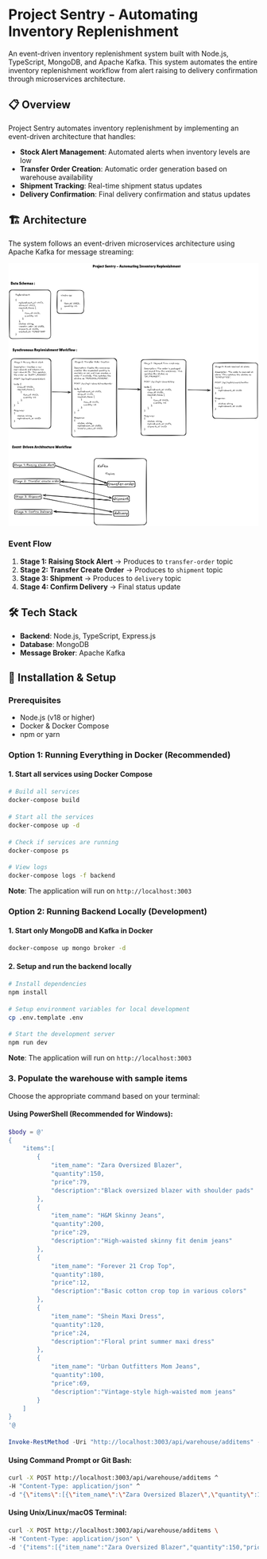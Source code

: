 # Project Sentry - Automating Inventory Replenishment

An event-driven inventory replenishment system built with Node.js, TypeScript, MongoDB, and Apache Kafka. This system automates the entire inventory replenishment workflow from alert raising to delivery confirmation through microservices architecture.

## 📋 Overview

Project Sentry automates inventory replenishment by implementing an event-driven architecture that handles:
- **Stock Alert Management**: Automated alerts when inventory levels are low
- **Transfer Order Creation**: Automatic order generation based on warehouse availability
- **Shipment Tracking**: Real-time shipment status updates
- **Delivery Confirmation**: Final delivery confirmation and status updates

## 🏗️ Architecture

The system follows an event-driven microservices architecture using Apache Kafka for message streaming:

![API and Data Schema](./assets/api-and-data-schema.png)

### Event Flow
1. **Stage 1: Raising Stock Alert** → Produces to `transfer-order` topic
2. **Stage 2: Transfer Create Order** → Produces to `shipment` topic  
3. **Stage 3: Shipment** → Produces to `delivery` topic
4. **Stage 4: Confirm Delivery** → Final status update

## 🛠️ Tech Stack

- **Backend**: Node.js, TypeScript, Express.js
- **Database**: MongoDB
- **Message Broker**: Apache Kafka

## 🚀 Installation & Setup

### Prerequisites
- Node.js (v18 or higher)
- Docker & Docker Compose
- npm or yarn

### Option 1: Running Everything in Docker (Recommended)

#### 1. Start all services using Docker Compose
```bash
# Build all services
docker-compose build

# Start all the services
docker-compose up -d

# Check if services are running
docker-compose ps

# View logs
docker-compose logs -f backend
```

**Note**: The application will run on `http://localhost:3003`

### Option 2: Running Backend Locally (Development)

#### 1. Start only MongoDB and Kafka in Docker
```bash
docker-compose up mongo broker -d
```

#### 2. Setup and run the backend locally
```bash
# Install dependencies
npm install

# Setup environment variables for local development
cp .env.template .env

# Start the development server
npm run dev
```

**Note**: The application will run on `http://localhost:3003`

### 3. Populate the warehouse with sample items

Choose the appropriate command based on your terminal:

#### Using PowerShell (Recommended for Windows):
```powershell
$body = @'
{
    "items":[
        {
            "item_name": "Zara Oversized Blazer",
            "quantity":150,
            "price":79,
            "description":"Black oversized blazer with shoulder pads"
        },
        {
            "item_name": "H&M Skinny Jeans",
            "quantity":200,
            "price":29,
            "description":"High-waisted skinny fit denim jeans"
        },
        {
            "item_name": "Forever 21 Crop Top",
            "quantity":180,
            "price":12,
            "description":"Basic cotton crop top in various colors"
        },
        {
            "item_name": "Shein Maxi Dress",
            "quantity":120,
            "price":24,
            "description":"Floral print summer maxi dress"
        },
        {
            "item_name": "Urban Outfitters Mom Jeans",
            "quantity":100,
            "price":69,
            "description":"Vintage-style high-waisted mom jeans"
        }
    ]
}
'@

Invoke-RestMethod -Uri "http://localhost:3003/api/warehouse/additems" -Method POST -Body $body -ContentType "application/json"
```

#### Using Command Prompt or Git Bash:
```bash
curl -X POST http://localhost:3003/api/warehouse/additems ^
-H "Content-Type: application/json" ^
-d "{\"items\":[{\"item_name\":\"Zara Oversized Blazer\",\"quantity\":150,\"price\":79,\"description\":\"Black oversized blazer with shoulder pads\"},{\"item_name\":\"H&M Skinny Jeans\",\"quantity\":200,\"price\":29,\"description\":\"High-waisted skinny fit denim jeans\"},{\"item_name\":\"Forever 21 Crop Top\",\"quantity\":180,\"price\":12,\"description\":\"Basic cotton crop top in various colors\"},{\"item_name\":\"Shein Maxi Dress\",\"quantity\":120,\"price\":24,\"description\":\"Floral print summer maxi dress\"},{\"item_name\":\"Urban Outfitters Mom Jeans\",\"quantity\":100,\"price\":69,\"description\":\"Vintage-style high-waisted mom jeans\"}]}"
```

#### Using Unix/Linux/macOS Terminal:
```bash
curl -X POST http://localhost:3003/api/warehouse/additems \
-H "Content-Type: application/json" \
-d '{"items":[{"item_name":"Zara Oversized Blazer","quantity":150,"price":79,"description":"Black oversized blazer with shoulder pads"},{"item_name":"H&M Skinny Jeans","quantity":200,"price":29,"description":"High-waisted skinny fit denim jeans"},{"item_name":"Forever 21 Crop Top","quantity":180,"price":12,"description":"Basic cotton crop top in various colors"},{"item_name":"Shein Maxi Dress","quantity":120,"price":24,"description":"Floral print summer maxi dress"},{"item_name":"Urban Outfitters Mom Jeans","quantity":100,"price":69,"description":"Vintage-style high-waisted mom jeans"}]}'
```



